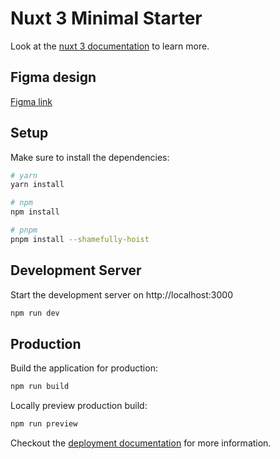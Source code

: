 # Nuxt 3 Minimal Starter

Look at the [nuxt 3 documentation](https://v3.nuxtjs.org) to learn more.

## Figma design
[Figma link](https://www.figma.com/file/T0fUjHwMEnP6aqKbtgzljP/WarCroquet?node-id=2%3A39)

## Setup

Make sure to install the dependencies:

```bash
# yarn
yarn install

# npm
npm install

# pnpm
pnpm install --shamefully-hoist
```

## Development Server

Start the development server on http://localhost:3000

```bash
npm run dev
```

## Production

Build the application for production:

```bash
npm run build
```

Locally preview production build:

```bash
npm run preview
```

Checkout the [deployment documentation](https://v3.nuxtjs.org/guide/deploy/presets) for more information.

